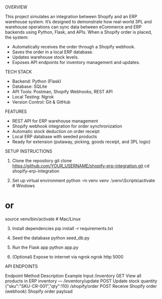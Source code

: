 OVERVIEW

This project simulates an integration between Shopify and an ERP warehouse system.
It’s designed to demonstrate how real-world 3PL and warehouse operations can sync data between eCommerce and ERP backends using Python, Flask, and APIs.
When a Shopify order is placed, the system:
 
*  Automatically receives the order through a Shopify webhook.
*  Saves the order in a local ERP database.
*  Updates warehouse stock levels.
*  Exposes API endpoints for inventory management and updates.

TECH STACK

*  Backend: Python (Flask)
*  Database: SQLite
*  API Tools: Postman, Shopify Webhooks, REST API
*  Local Testing: Ngrok
*  Version Control: Git & GitHub

FEATURES

*  REST API for ERP warehouse management
*  Shopify webhook integration for order synchronization
*  Automatic stock deduction on order receipt
*  Local ERP database with seeded products
*  Ready for extension (putaway, picking, goods receipt, and 3PL logic)

SETUP INSTRUCTIONS

1. Clone the repository
git clone https://github.com/YOUR_USERNAME/shopify-erp-integration.git
cd shopify-erp-integration

2. Set up virtual environment
python -m venv venv
.\venv\Scripts\activate    # Windows
# or
source venv/bin/activate   # Mac/Linux

3. Install dependencies
pip install -r requirements.txt

4. Seed the database
python seed_db.py

5. Run the Flask app
python app.py

6. (Optional) Expose to internet via ngrok
ngrok http 5000

API ENDPOINTS

Endpoint	            Method	    Description	Example                                 Input
/inventory	          GET	        View all products in ERP inventory	                  —
/inventory/update     POST	      Update stock quantity	                  {"sku":"SKU-CR-001","qty":110}
/shopify/order	      POST	      Receive Shopify order (webhook)              Shopify order payload
